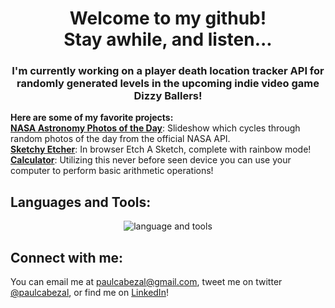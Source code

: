 <h1 align="center">Welcome to my github!
<br>
Stay awhile, and listen...</h1>
<p>
  
<h3 align="center">I'm currently working on a player death location tracker API for randomly generated levels in the upcoming indie video game Dizzy Ballers!</h3>
<p>
<p>
<strong>Here are some of my favorite projects:</strong>
<br>
<strong><a href="https://pcabezal.github.io/nasaPOD/">NASA Astronomy Photos of the Day</a></strong>: Slideshow which cycles through random photos of the day from the official NASA API.
<br>
<strong><a href="https://pcabezal.github.io/etch-a-sketch/">Sketchy Etcher</a></strong>: In browser Etch A Sketch, complete with rainbow mode!
<br>
<strong><a href="https://pcabezal.github.io/TOPcalculator/">Calculator</a></strong>: Utilizing this never before seen device you can use your computer to perform basic arithmetic operations!
<p>
  
## Languages and Tools:
<p align="center"><img src="https://skillicons.dev/icons?i=html,css,js,react,nodejs,express,mongodb,mysql,git,bash,linux,vscode,powershell,dotnet,azure&theme=dark&perline=8" alt="language and tools"/></p>

## Connect with me:
You can email me at <a href="mailto:paulcabezal@gmail.com">paulcabezal@gmail.com</a>, tweet me on twitter <a href="https://twitter.com/paulcabezal">@paulcabezal</a>, or find me on <a href="https://www.linkedin.com/in/paul-cabezal-218b5b235/">LinkedIn</a>!
